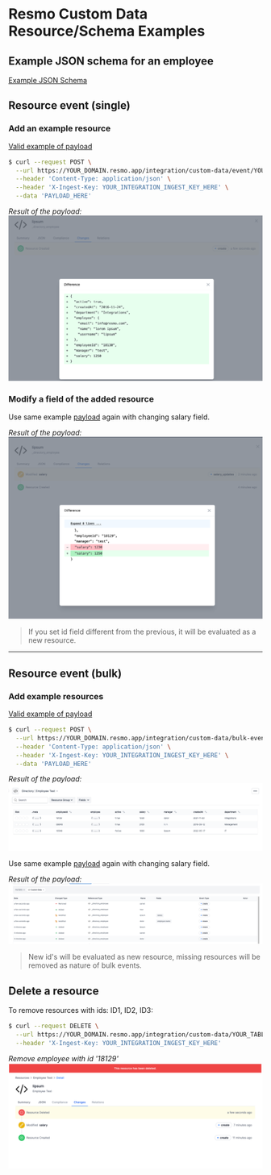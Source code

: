 # Resmo Custom Data Resource/Schema Examples

## Example JSON schema for an employee
[Example JSON Schema](schema.json)

## Resource event (single)

### Add an example resource
[Valid example of payload](payload.json)
```bash
$ curl --request POST \
  --url https://YOUR_DOMAIN.resmo.app/integration/custom-data/event/YOUR_TABLE_NAME_HERE \
  --header 'Content-Type: application/json' \
  --header 'X-Ingest-Key: YOUR_INTEGRATION_INGEST_KEY_HERE' \
  --data 'PAYLOAD_HERE'
```
*Result of the payload:*
![Resource Added](images/created-resource.png)

### Modify a field of the added resource

Use same example [payload](payload.json) again with changing salary field.

*Result of the payload:*
![Resource Modified](images/updated-resource.png)

> If you set id field different from the previous, it will be evaluated as a new resource.

---

## Resource event (bulk)

### Add example resources
[Valid example of payload](bulk-payload.json)
```bash
$ curl --request POST \
  --url https://YOUR_DOMAIN.resmo.app/integration/custom-data/bulk-event/YOUR_TABLE_NAME_HERE \
  --header 'Content-Type: application/json' \
  --header 'X-Ingest-Key: YOUR_INTEGRATION_INGEST_KEY_HERE' \
  --data 'PAYLOAD_HERE'
```

*Result of the payload:*
![Resources Added](images/created-bulk.png)

Use same example [payload](payload.json) again with changing salary field.

*Result of the payload:*
![Resources Updated](images/updated-bulk.png)

> New id's will be evaluated as new resource, missing resources will be removed as nature of bulk events.

## Delete a resource
To remove resources with ids: ID1, ID2, ID3:
```bash
$ curl --request DELETE \
  --url https://YOUR_DOMAIN.resmo.app/integration/custom-data/YOUR_TABLE_NAME_HERE?resourceIds=ID1,ID2,ID3 \
  --header 'X-Ingest-Key: YOUR_INTEGRATION_INGEST_KEY_HERE'
```
*Remove employee with id '18129'*
![Resource Deleted](images/deleted-resource.png)
